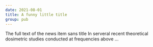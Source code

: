 ```yaml
---
date: 2021-08-01
title: A funny little title
group: pub
---
```

The full text of the news item sans title
In serveral recent theoretical dosimetric studies conducted at frequencies above ... 
